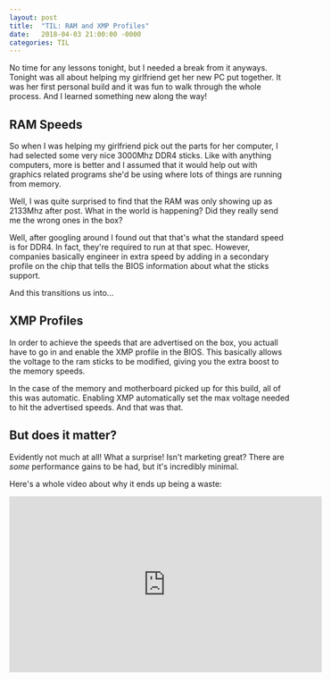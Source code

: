 ```yaml
---
layout: post
title:  "TIL: RAM and XMP Profiles"
date:   2018-04-03 21:00:00 -0000
categories: TIL
---
```

No time for any lessons tonight, but I needed a break from it anyways. Tonight was all about helping my girlfriend get her new PC put together. It was her first personal build and it was fun to walk through the whole process. And I learned something new along the way!

## RAM Speeds
So when I was helping my girlfriend pick out the parts for her computer, I had selected some very nice 3000Mhz DDR4 sticks. Like with anything computers, more is better and I assumed that it would help out with graphics related programs she'd be using where lots of things are running from memory.

Well, I was quite surprised to find that the RAM was only showing up as 2133Mhz after post. What in the world is happening? Did they really send me the wrong ones in the box?

Well, after googling around I found out that that's what the standard speed is for DDR4. In fact, they're required to run at that spec. However, companies basically engineer in extra speed by adding in a secondary profile on the chip that tells the BIOS information about what the sticks support.

And this transitions us into...

## XMP Profiles
In order to achieve the speeds that are advertised on the box, you actuall have to go in and enable the XMP profile in the BIOS. This basically allows the voltage to the ram sticks to be modified, giving you the extra boost to the memory speeds.

In the case of the memory and motherboard picked up for this build, all of this was automatic. Enabling XMP automatically set the max voltage needed to hit the advertised speeds. And that was that.

## But does it matter?
Evidently not much at all! What a surprise! Isn't marketing great? There are _some_ performance gains to be had, but it's incredibly minimal.

Here's a whole video about why it ends up being a waste:

<iframe width="560" height="315" src="https://www.youtube.com/embed/D_Yt4vSZKVk?rel=0" frameborder="0" allow="autoplay; encrypted-media" allowfullscreen></iframe>
